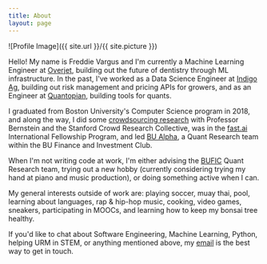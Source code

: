 ```yaml
---
title: About
layout: page
---
```

![Profile Image]({{ site.url }}/{{ site.picture }})

<p>
Hello! My name is Freddie Vargus and I'm currently a Machine Learning Engineer at <a href="https://overjet.ai/">Overjet</a>, building out the future of dentistry through ML infrastructure. In the past, I've worked as a Data Science Engineer at <a href="https://www.indigoag.com">Indigo Ag</a>, building out risk management and pricing APIs for growers, and as an Engineer at <a href="https://www.crunchbase.com/organization/quantopian/">Quantopian</a>, building tools for quants.
</p>

<p>
I graduated from Boston University's Computer Science program in 2018, and along the way, I did some <a href="http://hci.stanford.edu/publications/2017/crowdguilds/guilds.pdf">crowdsourcing research</a> with Professor Bernstein and the Stanford Crowd Research Collective, was in the  <a href="http://course.fast.ai/">fast.ai</a> International Fellowship Program, and led <a href="https://github.com/bualpha">BU Alpha</a>, a Quant Research team within the BU Finance and Investment Club.
</p>

<p>
When I'm not writing code at work, I'm either advising the <a href="https://bufcinvest.com/"/>BUFIC</a> Quant Research team, trying out a new hobby (currently considering trying my hand at piano and music production), or doing something active when I can.
</p>

<p>
My general interests outside of work are: playing soccer, muay thai, pool, learning about languages, rap & hip-hop music, cooking, video games, sneakers, participating in MOOCs, and learning how to keep my bonsai tree healthy.
</p>

<p>
If you'd like to chat about Software Engineering, Machine Learning, Python, helping URM in STEM, or anything mentioned above, my <a href="mailto:fjv41995@gmail.com">email</a> is the best way to get in touch.
</p>